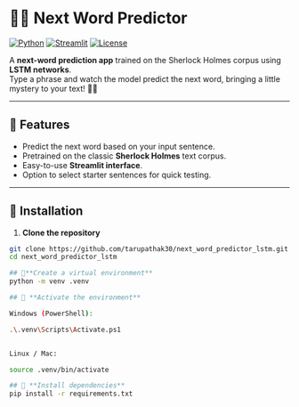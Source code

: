 # 🕵️‍♂️ Next Word Predictor

[![Python](https://img.shields.io/badge/python-3.10-blue?logo=python)]()
[![Streamlit](https://img.shields.io/badge/Streamlit-1.26-green?logo=streamlit)]()
[![License](https://img.shields.io/badge/license-MIT-yellow)]()

A **next-word prediction app** trained on the Sherlock Holmes corpus using **LSTM networks**.  
Type a phrase and watch the model predict the next word, bringing a little mystery to your text! 🕵️‍♀️

---



## 🔹 Features
- Predict the next word based on your input sentence.
- Pretrained on the classic **Sherlock Holmes** text corpus.
- Easy-to-use **Streamlit interface**.
- Option to select starter sentences for quick testing.

---

## 🔹 Installation

1. **Clone the repository**
```bash
git clone https://github.com/tarupathak30/next_word_predictor_lstm.git
cd next_word_predictor_lstm

## 🔹**Create a virtual environment**
python -m venv .venv

## 🔹 **Activate the environment**

Windows (PowerShell):

.\.venv\Scripts\Activate.ps1


Linux / Mac:

source .venv/bin/activate

## 🔹 **Install dependencies**
pip install -r requirements.txt
